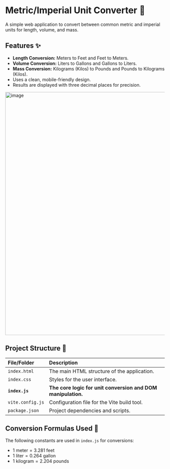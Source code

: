 # Metric/Imperial Unit Converter 📏

A simple web application to convert between common metric and imperial units for length, volume, and mass.


## Features ✨

* **Length Conversion:** Meters to Feet and Feet to Meters.
* **Volume Conversion:** Liters to Gallons and Gallons to Liters.
* **Mass Conversion:** Kilograms (Kilos) to Pounds and Pounds to Kilograms (Kilos).
* Uses a clean, mobile-friendly design.
* Results are displayed with three decimal places for precision.

<img width="1272" height="767" alt="image" src="https://github.com/user-attachments/assets/10fde445-9948-4da5-961a-adaa853501e1" />

## Project Structure 📁

| File/Folder | Description |
| :--- | :--- |
| `index.html` | The main HTML structure of the application. |
| `index.css` | Styles for the user interface. |
| **`index.js`** | **The core logic for unit conversion and DOM manipulation.** |
| `vite.config.js` | Configuration file for the Vite build tool. |
| `package.json` | Project dependencies and scripts. |

## Conversion Formulas Used 🔢

The following constants are used in `index.js` for conversions:

* $1 \text{ meter} = 3.281 \text{ feet}$
* $1 \text{ liter} = 0.264 \text{ gallon}$
* $1 \text{ kilogram} = 2.204 \text{ pounds}$
